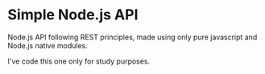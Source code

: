 # Simple Node.js API

Node.js API following REST principles, made using only pure javascript and Node.js native modules.

I've code this one only for study purposes.
